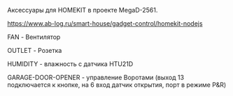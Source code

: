 Аксессуары для HOMEKIT  в проекте MegaD-2561.

https://www.ab-log.ru/smart-house/gadget-control/homekit-nodejs

FAN - Вентилятор

OUTLET - Розетка

HUMIDITY - влажность с датчика HTU21D

GARAGE-DOOR-OPENER - управление Воротами (выход 13 подключается к кнопке, на 6 вход датчик открытия, порт в режиме P&R)

